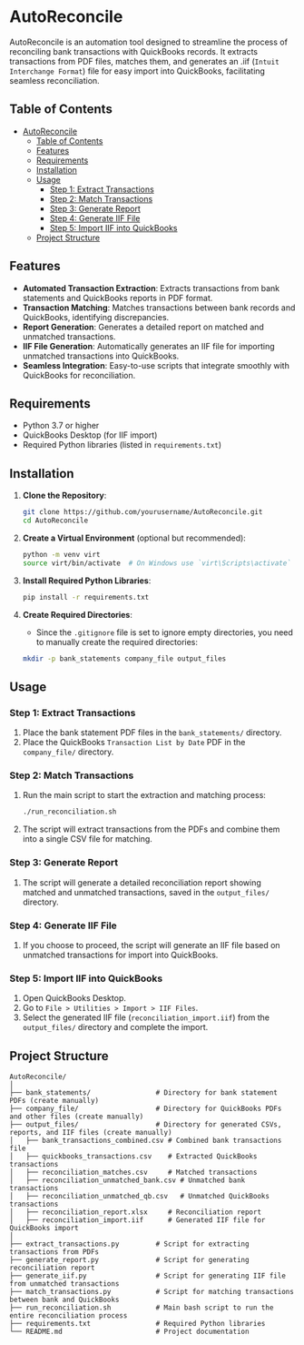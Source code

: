 # AutoReconcile

AutoReconcile is an automation tool designed to streamline the process of reconciling bank transactions with QuickBooks records. It extracts transactions from PDF files, matches them, and generates an .iif (`Intuit Interchange Format`) file for easy import into QuickBooks, facilitating seamless reconciliation.

## Table of Contents

- [AutoReconcile](#autoreconcile)
  - [Table of Contents](#table-of-contents)
  - [Features](#features)
  - [Requirements](#requirements)
  - [Installation](#installation)
  - [Usage](#usage)
    - [Step 1: Extract Transactions](#step-1-extract-transactions)
    - [Step 2: Match Transactions](#step-2-match-transactions)
    - [Step 3: Generate Report](#step-3-generate-report)
    - [Step 4: Generate IIF File](#step-4-generate-iif-file)
    - [Step 5: Import IIF into QuickBooks](#step-5-import-iif-into-quickbooks)
  - [Project Structure](#project-structure)

## Features

- **Automated Transaction Extraction**: Extracts transactions from bank statements and QuickBooks reports in PDF format.
- **Transaction Matching**: Matches transactions between bank records and QuickBooks, identifying discrepancies.
- **Report Generation**: Generates a detailed report on matched and unmatched transactions.
- **IIF File Generation**: Automatically generates an IIF file for importing unmatched transactions into QuickBooks.
- **Seamless Integration**: Easy-to-use scripts that integrate smoothly with QuickBooks for reconciliation.

## Requirements

- Python 3.7 or higher
- QuickBooks Desktop (for IIF import)
- Required Python libraries (listed in `requirements.txt`)

## Installation

1. **Clone the Repository**:
   ```bash
   git clone https://github.com/yourusername/AutoReconcile.git
   cd AutoReconcile
   ```

2. **Create a Virtual Environment** (optional but recommended):
   ```bash
   python -m venv virt
   source virt/bin/activate  # On Windows use `virt\Scripts\activate`
   ```

3. **Install Required Python Libraries**:
   ```bash
   pip install -r requirements.txt
   ```

4. **Create Required Directories**:
   - Since the `.gitignore` file is set to ignore empty directories, you need to manually create the required directories:
   ```bash
   mkdir -p bank_statements company_file output_files
   ```

## Usage

### Step 1: Extract Transactions

1. Place the bank statement PDF files in the `bank_statements/` directory.
2. Place the QuickBooks `Transaction List by Date` PDF in the `company_file/` directory.

### Step 2: Match Transactions

1. Run the main script to start the extraction and matching process:
   ```bash
   ./run_reconciliation.sh
   ```
2. The script will extract transactions from the PDFs and combine them into a single CSV file for matching.

### Step 3: Generate Report

1. The script will generate a detailed reconciliation report showing matched and unmatched transactions, saved in the `output_files/` directory.

### Step 4: Generate IIF File

1. If you choose to proceed, the script will generate an IIF file based on unmatched transactions for import into QuickBooks.

### Step 5: Import IIF into QuickBooks

1. Open QuickBooks Desktop.
2. Go to `File > Utilities > Import > IIF Files`.
3. Select the generated IIF file (`reconciliation_import.iif`) from the `output_files/` directory and complete the import.

## Project Structure

```
AutoReconcile/
│
├── bank_statements/                # Directory for bank statement PDFs (create manually)
├── company_file/                   # Directory for QuickBooks PDFs and other files (create manually)
├── output_files/                   # Directory for generated CSVs, reports, and IIF files (create manually)
│   ├── bank_transactions_combined.csv # Combined bank transactions file
│   ├── quickbooks_transactions.csv    # Extracted QuickBooks transactions
│   ├── reconciliation_matches.csv     # Matched transactions
│   ├── reconciliation_unmatched_bank.csv # Unmatched bank transactions
│   ├── reconciliation_unmatched_qb.csv   # Unmatched QuickBooks transactions
│   ├── reconciliation_report.xlsx     # Reconciliation report
│   ├── reconciliation_import.iif      # Generated IIF file for QuickBooks import
│
├── extract_transactions.py         # Script for extracting transactions from PDFs
├── generate_report.py              # Script for generating reconciliation report
├── generate_iif.py                 # Script for generating IIF file from unmatched transactions
├── match_transactions.py           # Script for matching transactions between bank and QuickBooks
├── run_reconciliation.sh           # Main bash script to run the entire reconciliation process
├── requirements.txt                # Required Python libraries
└── README.md                       # Project documentation
```

